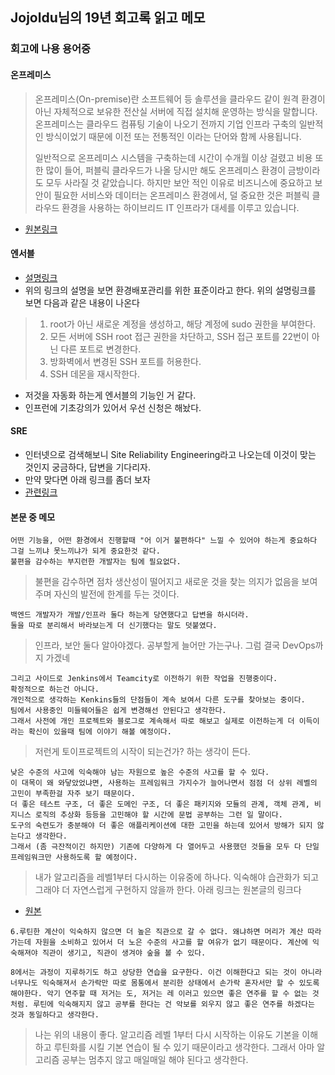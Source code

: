 ## Jojoldu님의 19년 회고록 읽고 메모

### 회고에 나용 용어중

#### 온프레미스

> 온프레미스(On-premise)란 소프트웨어 등 솔루션을 클라우드 같이 원격 환경이 아닌 자체적으로 보유한 전산실 서버에 직접 설치해 운영하는 방식을 말합니다. 온프레미스는 클라우드 컴퓨팅 기술이 나오기 전까지 기업 인프라 구축의 일반적인 방식이었기 때문에 이전 또는 전통적인 이라는 단어와 함께 사용됩니다. 
>
> 일반적으로 온프레미스 시스템을 구축하는데 시간이 수개월 이상 걸렸고 비용 또한 많이 들어, 퍼블릭 클라우드가 나올 당시만 해도 온프레미스 환경이 금방이라도 모두 사라질 것 같았습니다. 하지만 보안 적인 이유로 비즈니스에 중요하고 보안이 필요한 서비스와 데이터는 온프레미스 환경에서, 덜 중요한 것은 퍼블릭 클라우드 환경을 사용하는 하이브리드 IT 인프라가 대세를 이루고 있습니다. 

- [원본링크](http://www.dt.co.kr/contents.html?article_no=2017012602102269041001)

#### 엔서블

- [설명링크](https://m.blog.naver.com/alice_k106/221333208746) 
- 위의 링크의 설명을 보면 환경배포관리를 위한 표준이라고 한다. 위의 설명링크를 보면 다음과 같은 내용이 나온다

> 1. root가 아닌 새로운 계정을 생성하고, 해당 계정에 sudo 권한을 부여한다.
> 2. 모든 서버에 SSH root 접근 권한을 차단하고, SSH 접근 포트를 22번이 아닌 다른 포트로 변경한다.
> 3. 방화벽에서 변경된 SSH 포트를 허용한다.
> 4. SSH 데몬을 재시작한다.

- 저것을 자동화 하는게 엔서블의 기능인 거 같다.
- 인프런에 기초강의가 있어서 우선 신청은 해놨다.

#### SRE 

- 인터넷으로 검색해보니 Site Reliability Engineering라고 나오는데 이것이 맞는 것인지 궁금하다, 답변을 기다리자.
- 만약 맞다면 아래 링크를 좀더 보자
- [관련링크](https://joinc.co.kr/w/man/12/sre)

#### 본문 중 메모

```
어떤 기능을, 어떤 환경에서 진행할때 "어 이거 불편하다" 느낄 수 있어야 하는게 중요하다
그걸 느끼냐 못느끼냐가 되게 중요한것 같다.
불편을 감수하는 부지런한 개발자는 팀에 필요없다.
```

> 불편을 감수하면 점차 생산성이 떨어지고 새로운 것을 찾는 의지가 없음을 보여주며 자신의 발전에 한계를 두는 것이다.

```
백엔드 개발자가 개발/인프라 둘다 하는게 당연했다고 답변을 하시더라.
둘을 따로 분리해서 바라보는게 더 신기했다는 말도 덧붙였다.
```

> 인프라, 보안 둘다 알아야겠다. 공부할게 늘어만 가는구나. 그럼 결국 DevOps까지 가겠네

```
그리고 사이드로 Jenkins에서 Teamcity로 이전하기 위한 작업을 진행중이다.
확정적으로 하는건 아니다.
개인적으로 생각하는 Kenkins들의 단점들이 계속 보여서 다른 도구를 찾아보는 중이다.
팀에서 사용중인 미들웨어들은 쉽게 변경해선 안된다고 생각한다.
그래서 사전에 개인 프로젝트와 블로그로 계속해서 따로 해보고 실제로 이전하는게 더 이득이라는 확신이 있을때 팀에 이야기 해볼 예정이다.
```

> 저런게 토이프로젝트의 시작이 되는건가? 하는 생각이 든다.

```
낮은 수준의 사고에 익숙해야 남는 자원으로 높은 수준의 사고를 할 수 있다.
이 대목이 왜 와닿았었냐면, 사용하는 프레임워크 가지수가 늘어나면서 점점 더 상위 레벨의 고민이 부족한걸 자주 보기 때문이다.
더 좋은 테스트 구조, 더 좋은 도메인 구조, 더 좋은 패키지와 모듈의 관계, 객체 관계, 비지니스 로직의 추상화 등등을 고민해야 할 시간에 문법 공부하는 그런 일 말이다.
도구의 숙련도가 충분해야 더 좋은 애플리케이션에 대한 고민을 하는데 있어서 방해가 되지 않는다고 생각한다.
그래서 (좀 극잔적이긴 하지만) 기존에 다양하게 다 열어두고 사용했던 것들을 모두 다 단일 프레임워크만 사용하도록 할 예정이다.
```

> 내가 알고리즘을 레벨1부터 다시하는 이유중에 하나다. 익숙해야 습관화가 되고 그래야 더 자연스럽게 구현하지 않을까 한다. 아래 링크는 원본글의 링크다

- [원본](https://www.facebook.com/story.php?story_fbid=541739399726157&id=100016703044057)

```
6.루틴한 계산이 익숙하지 않으면 더 높은 직관으로 갈 수 없다. 왜냐하면 머리가 계산 따라가는데 자원을 소비하고 있어서 더 노은 수준의 사고를 할 여유가 없기 때문이다. 계산에 익숙해져야 직관이 생기고, 직관이 생겨야 숲을 볼 수 있다.

8에서는 과정이 지루하기도 하고 상당한 연습을 요구한다. 이건 이해한다고 되는 것이 아니라 너무나도 익숙해져서 손가락만 따로 몸통에서 분리한 상태에서 손가락 혼자서만 할 수 있도록 해야한다. 악기 연주할 때 저거는 도, 저거는 레 이러고 있으면 좋은 연주를 할 수 없는 것처럼. 루틴에 익숙해지지 않고 공부를 한다는 건 악보를 외우지 않고 좋은 연주를 하겠다는 것과 동일하다고 생각한다.
```

> 나는 위의 내용이 좋다. 알고리즘 레벨 1부터 다시 시작하는 이유도 기본을 이해하고 루틴화를 시킬 기본 연습이 될 수 있기 때문이라고 생각한다. 그래서 아마 알고리즘 공부는 멈추지 않고 매일매일 해야 된다고 생각한다.